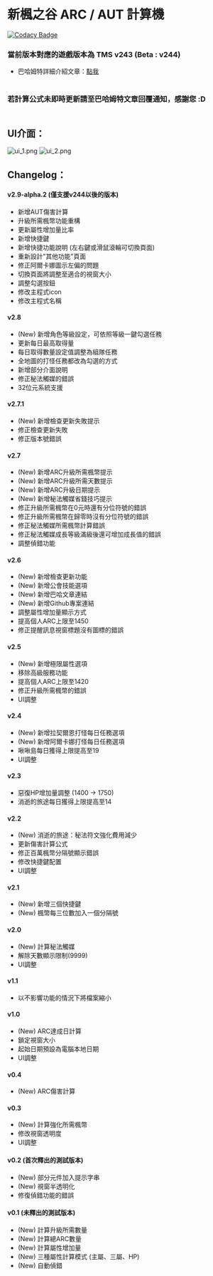 新楓之谷 ARC / AUT 計算機
=====

[![Codacy Badge](https://api.codacy.com/project/badge/Grade/020d720a719a400082f1ef7b1d1aa39e)](https://www.codacy.com/app/WhatTheBlock/MapleStory-ARC-Calculator?utm_source=github.com&amp;utm_medium=referral&amp;utm_content=WhatTheBlock/MapleStory-ARC-Calculator&amp;utm_campaign=Badge_Grade)

### 當前版本對應的遊戲版本為 TMS v243 (Beta : v244)

- 巴哈姆特詳細介紹文章：[點我](https://forum.gamer.com.tw/C.php?bsn=7650&snA=1000541) <br><br>

### 若計算公式未即時更新請至巴哈姆特文章回覆通知，感謝您 :D <br><br>

UI介面：
----
![ui_1.png](/ui_1.png)
![ui_2.png](/ui_2.png)

Changelog：
----

#### v2.9-alpha.2 (僅支援v244以後的版本)
- 新增AUT傷害計算
- 升級所需楓幣功能重構
- 更新屬性增加量比率
- 新增快捷鍵 
- 新增快捷功能說明 (左右鍵或滑鼠滾輪可切換頁面)
- 重新設計"其他功能"頁面
- 修正阿爾卡娜圖示左偏的問題
- 切換頁面將調整至適合的視窗大小
- 調整勾選按鈕
- 修改主程式icon
- 修改主程式名稱

#### v2.8
- (New) 新增角色等級設定，可依照等級一鍵勾選任務
- 更新每日最高取得量
- 每日取得數量設定值調整為組隊任務
- 全地圖的打怪任務都改為勾選的方式
- 新增部分介面說明
- 修正秘法觸媒的錯誤
- 32位元系統支援

#### v2.7.1
- (New) 新增檢查更新失敗提示
- 修正檢查更新失敗
- 修正版本號錯誤

#### v2.7
- (New) 新增ARC升級所需楓幣提示
- (New) 新增ARC升級所需天數提示
- (New) 新增ARC升級日期提示
- (New) 新增秘法觸媒省錢技巧提示
- 修正升級所需楓幣在0元時還有分位符號的錯誤
- 修正升級所需楓幣在歸零時沒有分位符號的錯誤
- 修正秘法觸媒所需楓幣計算錯誤
- 修正秘法觸媒成長等級滿級後還可增加成長值的錯誤
- 調整偵錯功能

#### v2.6
- (New) 新增檢查更新功能
- (New) 新增公會技能選項
- (New) 新增巴哈文章連結
- (New) 新增Github專案連結
- 調整屬性增加量顯示方式
- 提高個人ARC上限至1450
- 修正提醒訊息視窗標題沒有圖標的錯誤

#### v2.5
- (New) 新增極限屬性選項
- 移除高級服務功能
- 提高個人ARC上限至1420
- 修正升級所需楓幣的錯誤
- UI調整

#### v2.4
- (New) 新增拉契爾恩打怪每日任務選項
- (New) 新增阿爾卡娜打怪每日任務選項
- 啾啾島每日獲得上限提高至19
- UI調整

#### v2.3
- 惡復HP增加量調整 (1400 → 1750)
- 消逝的旅途每日獲得上限提高至14

#### v2.2
- (New) 消逝的旅途：秘法符文強化費用減少
- 更新傷害計算公式
- 修正百萬楓幣分隔號顯示錯誤
- 修改快捷鍵配置
- UI調整

#### v2.1
- (New) 新增三個快捷鍵
- (New) 楓幣每三位數加入一個分隔號

#### v2.0
- (New) 計算秘法觸媒
- 解除天數顯示限制(9999)
- UI調整


#### v1.1
- 以不影響功能的情況下將檔案縮小

#### v1.0
- (New) ARC達成日計算
- 鎖定視窗大小
- 起始日期預設為電腦本地日期
- UI調整

#### v0.4
- (New) ARC傷害計算

#### v0.3
- (New) 計算強化所需楓幣
- 修改視窗透明度
- UI調整

#### v0.2 (首次釋出的測試版本)
- (New) 部分元件加入提示字串
- (New) 視窗半透明化
- 修復偵錯功能的錯誤

#### v0.1 (未釋出的測試版本)
- (New) 計算升級所需數量
- (New) 計算總ARC數量
- (New) 計算屬性增加量
- (New) 三種屬性計算模式 (主屬、三屬、HP)
- (New) 自動偵錯

